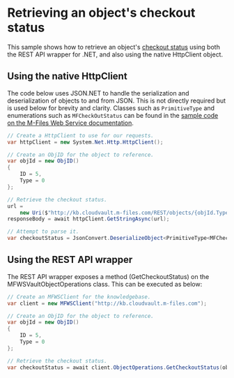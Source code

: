 # Retrieving an object's checkout status

This sample shows how to retrieve an object's [checkout status](http://www.m-files.com/mfws/resources/objects/type/objectid/version/checkedout.html) using both the REST API wrapper for .NET, and also using the native HttpClient object.

## Using the native HttpClient

The code below uses JSON.NET to handle the serialization and deserialization of objects to and from JSON.  This is not directly required but is used below for brevity and clarity.  Classes such as `PrimitiveType` and enumerations such as `MFCheckOutStatus` can be found in the [sample code on the M-Files Web Service documentation](http://www.m-files.com/mfws/samples.html).

```csharp
// Create a HttpClient to use for our requests.
var httpClient = new System.Net.Http.HttpClient();

// Create an ObjID for the object to reference.
var objId = new ObjID()
{
    ID = 5,
    Type = 0
};

// Retrieve the checkout status.
url = 
	new Uri($"http://kb.cloudvault.m-files.com/REST/objects/{objId.Type}/{objId.ID}/latest/checkedout");
responseBody = await httpClient.GetStringAsync(url);

// Attempt to parse it.
var checkoutStatus = JsonConvert.DeserializeObject<PrimitiveType<MFCheckOutStatus>>(responseBody);
```


## Using the REST API wrapper

The REST API wrapper exposes a method (GetCheckoutStatus) on the MFWSVaultObjectOperations class.  This can be executed as below:

```csharp
// Create an MFWSClient for the knowledgebase.
var client = new MFWSClient("http://kb.cloudvault.m-files.com");

// Create an ObjID for the object to reference.
var objId = new ObjID()
{
    ID = 5,
    Type = 0
};

// Retrieve the checkout status.
var checkoutStatus = await client.ObjectOperations.GetCheckoutStatus(objId);
```


